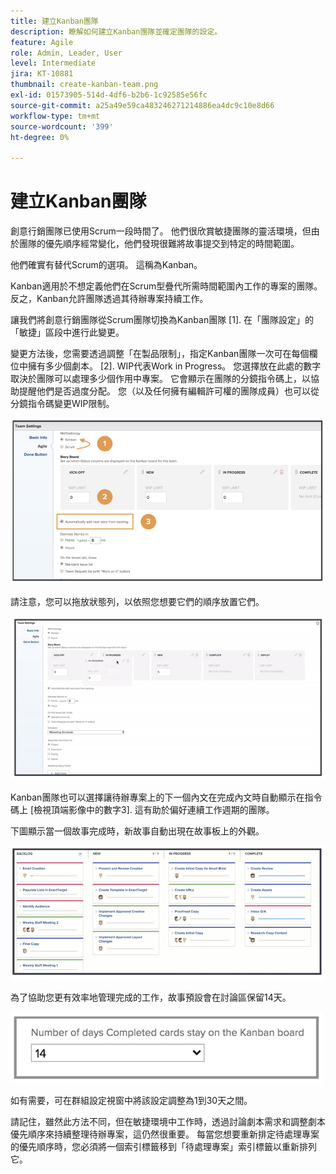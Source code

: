 ```yaml
---
title: 建立Kanban團隊
description: 瞭解如何建立Kanban團隊並確定團隊的設定。
feature: Agile
role: Admin, Leader, User
level: Intermediate
jira: KT-10881
thumbnail: create-kanban-team.png
exl-id: 01573905-514d-4df6-b2b6-1c92585e56fc
source-git-commit: a25a49e59ca483246271214886ea4dc9c10e8d66
workflow-type: tm+mt
source-wordcount: '399'
ht-degree: 0%

---
```


# 建立Kanban團隊

創意行銷團隊已使用Scrum一段時間了。 他們很欣賞敏捷團隊的靈活環境，但由於團隊的優先順序經常變化，他們發現很難將故事提交到特定的時間範圍。

他們確實有替代Scrum的選項。 這稱為Kanban。

Kanban適用於不想定義他們在Scrum型疊代所需時間範圍內工作的專案的團隊。 反之，Kanban允許團隊透過其待辦專案持續工作。

讓我們將創意行銷團隊從Scrum團隊切換為Kanban團隊 [1]. 在「團隊設定」的「敏捷」區段中進行此變更。

變更方法後，您需要透過調整「在製品限制」，指定Kanban團隊一次可在每個欄位中擁有多少個劇本。 [2]. WIP代表Work in Progress。 您選擇放在此處的數字取決於團隊可以處理多少個作用中專案。 它會顯示在團隊的分鏡指令碼上，以協助提醒他們是否過度分配。 您（以及任何擁有編輯許可權的團隊成員）也可以從分鏡指令碼變更WIP限制。

![團隊設定頁面](assets/teamspage-01.png)

請注意，您可以拖放狀態列，以依照您想要它們的順序放置它們。

![團隊設定頁面](assets/teamspage-02.png)

Kanban團隊也可以選擇讓待辦專案上的下一個內文在完成內文時自動顯示在指令碼上 [檢視頂端影像中的數字3]. 這有助於偏好連續工作週期的團隊。


下圖顯示當一個故事完成時，新故事自動出現在故事板上的外觀。

![團隊設定頁面](assets/teamspage-03.png)

為了協助您更有效率地管理完成的工作，故事預設會在討論區保留14天。

![團隊設定頁面](assets/teampage-04.png)

如有需要，可在群組設定視窗中將該設定調整為1到30天之間。

請記住，雖然此方法不同，但在敏捷環境中工作時，透過討論劇本需求和調整劇本優先順序來持續整理待辦專案，這仍然很重要。 每當您想要重新排定待處理專案的優先順序時，您必須將一個索引標籤移到「待處理專案」索引標籤以重新排列它。
